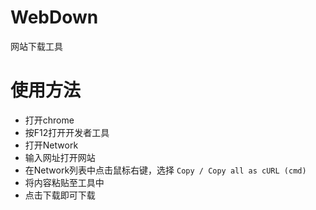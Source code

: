 # WebDown
网站下载工具

# 使用方法

* 打开chrome
* 按F12打开开发者工具
* 打开Network
* 输入网址打开网站
* 在Network列表中点击鼠标右键，选择 `Copy / Copy all as cURL (cmd)`
* 将内容粘贴至工具中
* 点击下载即可下载
